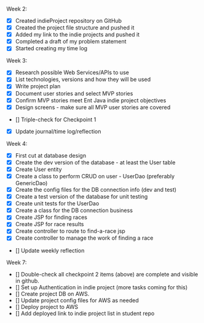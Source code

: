 Week 2:

- [x] Created indieProject repository on GitHub 
- [x] Created the project file structure and pushed it 
- [x] Added my link to the indie projects and pushed it 
- [x] Completed a draft of my problem statement 
- [x] Started creating my time log 

Week 3: 

- [x] Research possible Web Services/APIs to use
- [x] List technologies, versions and how they will be used 
- [x] Write project plan 
- [x] Document user stories and select MVP stories 
- [x] Confirm MVP stories meet Ent Java indie project objectives 
- [x] Design screens - make sure all MVP user stories are covered 
- [] Triple-check for Checkpoint 1
- [x] Update journal/time log/reflection <br>

Week 4:

- [x] First cut at database design 
- [x] Create the dev version of the database - at least the User table 
- [x] Create User entity 
- [x] Create a class to perform CRUD on user - UserDao (preferably GenericDao) 
- [x] Create the config files for the DB connection info (dev and test) 
- [x] Create a test version of the database for unit testing 
- [x] Create unit tests for the UserDao 
- [x] Create a class for the DB connection business 
- [x] Create JSP for finding races 
- [x] Create JSP for race results 
- [x] Create controller to route to find-a-race jsp 
- [x] Create controller to manage the work of finding a race 
- [] Update weekly reflection<br>

Week 7:

- [] Double-check all checkpoint 2 items (above) are complete and visible in github.
- [] Set up Authentication in indie project (more tasks coming for this)
- [] Create project DB on AWS.
- [] Update project config files for AWS as needed
- [] Deploy project to AWS
- [] Add deployed link to indie project list in student repo


